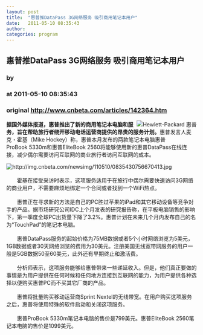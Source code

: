```yaml
---
layout: post
title:  "惠普推DataPass 3G网络服务 吸引商用笔记本用户"
date:   2011-05-10 08:35:43
author: 
categories: program
---
```


## 惠普推DataPass 3G网络服务 吸引商用笔记本用户
### by 
### at 2011-05-10 08:35:43
### original <http://www.cnbeta.com/articles/142364.htm>

<div><a rel="nofollow" href="http://www.cnbeta.com/topics/150.htm"><img src="http://img.cnbeta.com/topics/2009-7-25%2021-49-25.gif" alt="Hewlett-Packard 惠普" name="sign" align="right"></a>
        <p><span style="font-weight:bold">据国外媒体报道，惠普推出了新的商用笔记本电脑和服务，旨在帮助旅行者绕开移动电话运营商提供的昂贵的服务计划。</span>惠普发言人麦克・霍基（Mike Hockey）称，惠普本月发布的两款笔记本电脑惠普ProBook 5330m和惠普EliteBook 2560将能够使用新的惠普DataPass在线连接，减少偶尔需要访问互联网的商业旅行者访问互联网的成本。</p>
		<p><img alt="http://img.cnbeta.com/newsimg/110510/0835430756670413.jpg" src="http://img.cnbeta.com/newsimg/110510/0835430756670413.jpg"><br>
<br>
　　霍基在接受采访时表示，这项服务适用于在旅行中偶尔需要快速访问3G网络的商业用户，不需要麻烦地绑定一个合同或者找到一个WiFi热点。<br>
<br>
　　惠普正在寻求新的方法是自己的PC胜过苹果的iPad和其它移动设备等竞争对手的产品。据市场研究公司IDC上个月发表的研究报告称，在平板电脑销售的影响下，第一季度全球PC出货量下降了3.2%。惠普计划在未来几个月内发布自己的名为“TouchPad”的笔记本电脑。<br>
<br>
　　惠普DataPass服务的起始价格为75MB数据或者5个小时网络浏览为5美元，1GB数据或者30天网络浏览的费用为30美元。注册美国无线宽带网服务的用户一般是5GB数据50至60美元，此外还有早期终止和激活费。<br>
<br>
　　分析师表示，这项服务能够给惠普带来一些递延收入。但是，他们真正要做的事情是为用户提供在任何时候和任何地方连接到互联网的能力，为用户提供各种选择以便购买惠普PC而不买其它厂商的产品。<br>
<br>
　　惠普将批量购买移动运营商Sprint Nextel的无线带宽。在用户购买这项服务之后，惠普将使用特殊的软件启动和关闭这项服务。<br>
<br>
　　惠普ProBook 5330m笔记本电脑的售价是799美元。惠普EliteBook 2560笔记本电脑的售价是1099美元。<br></p></div>